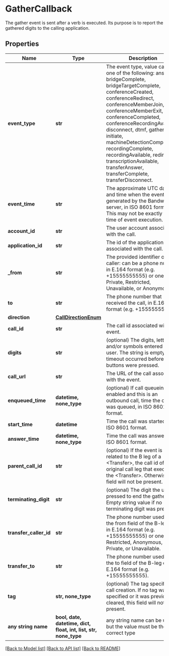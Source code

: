 # GatherCallback

The gather event is sent after a <Gather> verb is executed. Its purpose is to report the gathered digits to the calling application.

## Properties
Name | Type | Description | Notes
------------ | ------------- | ------------- | -------------
**event_type** | **str** | The event type, value can be one of the following: answer, bridgeComplete, bridgeTargetComplete, conferenceCreated, conferenceRedirect, conferenceMemberJoin, conferenceMemberExit, conferenceCompleted, conferenceRecordingAvailable, disconnect, dtmf, gather, initiate, machineDetectionComplete, recordingComplete, recordingAvailable, redirect, transcriptionAvailable, transferAnswer, transferComplete, transferDisconnect. | [optional] 
**event_time** | **str** | The approximate UTC date and time when the event was generated by the Bandwidth server, in ISO 8601 format. This may not be exactly the time of event execution. | [optional] 
**account_id** | **str** | The user account associated with the call. | [optional] 
**application_id** | **str** | The id of the application associated with the call. | [optional] 
**_from** | **str** | The provided identifier of the caller: can be a phone number in E.164 format (e.g. +15555555555) or one of Private, Restricted, Unavailable, or Anonymous. | [optional] 
**to** | **str** | The phone number that received the call, in E.164 format (e.g. +15555555555). | [optional] 
**direction** | [**CallDirectionEnum**](CallDirectionEnum.md) |  | [optional] 
**call_id** | **str** | The call id associated with the event. | [optional] 
**digits** | **str** | (optional) The digits, letters, and/or symbols entered by the user. The string is empty if a timeout occurred before any buttons were pressed. | [optional] 
**call_url** | **str** | The URL of the call associated with the event. | [optional] 
**enqueued_time** | **datetime, none_type** | (optional) If call queueing is enabled and this is an outbound call, time the call was queued, in ISO 8601 format. | [optional] 
**start_time** | **datetime** | Time the call was started, in ISO 8601 format. | [optional] 
**answer_time** | **datetime, none_type** | Time the call was answered, in ISO 8601 format. | [optional] 
**parent_call_id** | **str** | (optional) If the event is related to the B leg of a &lt;Transfer&gt;, the call id of the original call leg that executed the &lt;Transfer&gt;. Otherwise, this field will not be present. | [optional] 
**terminating_digit** | **str** | (optional) The digit the user pressed to end the gather. Empty string value if no terminating digit was pressed. | [optional] 
**transfer_caller_id** | **str** | The phone number used as the from field of the B-leg call, in E.164 format (e.g. +15555555555) or one of Restricted, Anonymous, Private, or Unavailable. | [optional] 
**transfer_to** | **str** | The phone number used as the to field of the B-leg call, in E.164 format (e.g. +15555555555). | [optional] 
**tag** | **str, none_type** | (optional) The tag specified on call creation. If no tag was specified or it was previously cleared, this field will not be present. | [optional] 
**any string name** | **bool, date, datetime, dict, float, int, list, str, none_type** | any string name can be used but the value must be the correct type | [optional]

[[Back to Model list]](../README.md#documentation-for-models) [[Back to API list]](../README.md#documentation-for-api-endpoints) [[Back to README]](../README.md)


